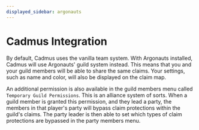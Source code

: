 ```yaml
---
displayed_sidebar: argonauts
---
```


# Cadmus Integration

By default, Cadmus uses the vanilla team system. With Argonauts installed, Cadmus will use Argonauts' guild system instead.
This means that you and your guild members will be able to share the same claims. Your settings, such as name and color, will also
be displayed on the claim map.

An additional permission is also available in the guild members menu called `Temporary Guild Permissions`. This is
an alliance system of sorts. When a guild member is granted this permission, and they lead a party, the members in that player's
party will bypass claim protections within the guild's claims. The party leader is then able to set which types of claim protections 
are bypassed in the party members menu.